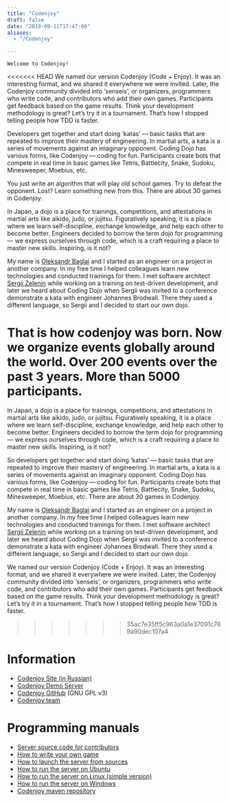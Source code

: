 ```yaml
---
title: "Codenjoy"
draft: false
date: "2019-09-11T17:47:00"
aliases:
  - "/Codenjoy"

---
```

    Welcome to Codenjoy!

<<<<<<< HEAD
We named our version Codenjoy (Code + Enjoy). It was an interesting format, and we shared it everywhere we were invited. Later, the Codenjoy community divided into ‘senseis’, or organizers, programmers who write code, and contributors who add their own games. Participants get feedback based on the game results. Think your development methodology is great? Let’s try it in a tournament. That’s how I stopped telling people how TDD is faster.

Developers get together and start doing ‘katas’ — basic tasks that are repeated to improve their mastery of engineering. In martial arts, a kata is a series of movements against an imaginary opponent. Coding Dojo has various forms, like Codenjoy — coding for fun. Participants create bots that compete in real time in basic games like Tetris, Battlecity, Snake, Sudoku, Minesweeper, Moebius, etc.  

You just write an algorithm that will play old school games. Try to defeat the opponent. Lost? Learn something new from this. There are about 30 games in Codenjoy. 

<!--more-->

In Japan, a dojo is a place for trainings, competitions, and attestations in martial arts like aikido, judo, or jujitsu. Figuratively speaking, it is a place where we learn self-discipline, exchange knowledge, and help each other to become better. Engineers decided to borrow the term dojo for programming — we express ourselves through code, which is a craft requiring a place to master new skills. Inspiring, is it not?

My name is [Oleksandr Baglai](http://apofig.com) and I started as an engineer on a project in another company. In my free time I helped colleagues learn new technologies and conducted trainings for them. I met software architect [Sergii Zelenin](http://szelenin.blogspot.com/) while working on a training on test-driven development, and later we heard about Coding Dojo when Sergii was invited to a conference demonstrate a kata with engineer Johannes Brodwall. There they used a different language, so Sergii and I decided to start our own dojo.

That is how codenjoy was born. Now we organize events globally around the world. Over 200 events over the past 3 years. More than 5000 participants.	
=======
In Japan, a dojo is a place for trainings, competitions, and attestations in martial arts like aikido, judo, or jujitsu. Figuratively speaking, it is a place where we learn self-discipline, exchange knowledge, and help each other to become better. Engineers decided to borrow the term dojo for programming — we express ourselves through code, which is a craft requiring a place to master new skills. Inspiring, is it not?

So developers get together and start doing ‘katas’ — basic tasks that are repeated to improve their mastery of engineering. In martial arts, a kata is a series of movements against an imaginary opponent. Coding Dojo has various forms, like Codenjoy — coding for fun. Participants create bots that compete in real time in basic games like Tetris, Battlecity, Snake, Sudoku, Minesweeper, Moebius, etc. There are about 30 games in Codenjoy. 

My name is [Oleksandr Baglai](http://apofig.com) and I started as an engineer on a project in another company. In my free time I helped colleagues learn new technologies and conducted trainings for them. I met software architect [Sergii Zelenin](http://szelenin.blogspot.com/) while working on a training on test-driven development, and later we heard about Coding Dojo when Sergii was invited to a conference demonstrate a kata with engineer Johannes Brodwall. There they used a different language, so Sergii and I decided to start our own dojo.

We named our version Codenjoy (Code + Enjoy). It was an interesting format, and we shared it everywhere we were invited. Later, the Codenjoy community divided into ‘senseis’, or organizers, programmers who write code, and contributors who add their own games. Participants get feedback based on the game results. Think your development methodology is great? Let’s try it in a tournament. That’s how I stopped telling people how TDD is faster.

<!--more-->
>>>>>>> 35ac7e35ff5c963a0a1e37091c769a90dec107a4

Information
===========
 * [Codenjoy Site (in Russian)](http://codenjoy.com)
 * [Codenjoy Demo Server](http://codenjoy.com/codenjoy-contest) 
 * [Codenjoy GitHub](https://github.com/codenjoyme/codenjoy/) (GNU GPL v3)
 * [Codenjoy team](http://codenjoy.com/portal/?page_id=51)

Programming manuals 
===============
 * [Server source code for contributors](https://github.com/codenjoyme/codenjoy/tree/master/CodingDojo)
 * [How to write your own game](https://github.com/codenjoyme/codenjoy-game#create-your-own-codenjoy-game)
 * [How to launch the server from sources](https://github.com/codenjoyme/codenjoy/tree/master/CodingDojo#run-codenjoy-server-from-sources)
 * [How to run the server on Ubuntu](https://github.com/codenjoyme/codenjoy/tree/master/CodingDojo/portable/linux-docker-compose#ubuntu-portable-script)
 * [How to run the server on Linux (simple version)](https://github.com/codenjoyme/codenjoy/tree/master/CodingDojo/portable/linux-docker#linux-portable-script-simple-version)
 * [How to run the server on Windows](https://github.com/codenjoyme/codenjoy/tree/master/CodingDojo/portable/windows-cmd#windows-portable-script)
 * [Codenjoy maven repository](https://github.com/codenjoyme/codenjoy-repo)
